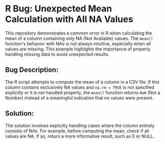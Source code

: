 # R Bug: Unexpected Mean Calculation with All NA Values

This repository demonstrates a common error in R when calculating the mean of a column containing only NA (Not Available) values.  The `mean()` function's behavior with NAs is not always intuitive, especially when all values are missing. This example highlights the importance of properly handling missing data to avoid unexpected results.

## Bug Description:
The R script attempts to compute the mean of a column in a CSV file. If this column contains exclusively NA values and `na.rm = TRUE` is not specified explicitly or it is not handled properly, the `mean()` function returns `NaN` (Not a Number) instead of a meaningful indication that no values were present.

## Solution:
The solution involves explicitly handling cases where the column entirely consists of NAs. For example, before computing the mean, check if all values are NA.  If so, return a more informative result, such as 0 or NULL.